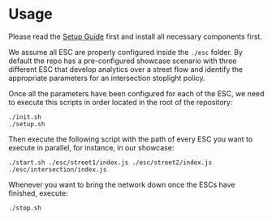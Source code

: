 # Usage

Please read the [Setup Guide](setup.md) first and install all necessary components first.


We assume all ESC are properly configured inside the ```./esc``` folder. By default the repo has a pre-configured showcase scenario with three different ESC that develop analytics over a street flow and identify the appropriate parameters for an intersection stoplight policy.

Once all the parameters have been configured for each of the ESC, we need to execute this scripts in order located in the root of the repository:
```
./init.sh
./setup.sh
```
Then execute the following script with the path of every ESC you want to execute in parallel, for instance, in our showcase:

```
./start.sh ./esc/street1/index.js ./esc/street2/index.js ./esc/intersection/index.js
```

Whenever you want to bring the network down once the ESCs have finished, execute:

```
./stop.sh
```
